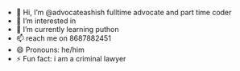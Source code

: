 - 👋 Hi, I’m @advocateashish fulltime advocate and part time coder
- 👀 I’m interested in 
- 🌱 I’m currently learning puthon
- 📫 reach me on 8687882451
- 😄 Pronouns: he/him
- ⚡ Fun fact: i am a criminal lawyer

<!---
advocateashish/advocateashish is a ✨ special ✨ repository because its `README.md` (this file) appears on your GitHub profile.
You can click the Preview link to take a look at your changes.
--->
